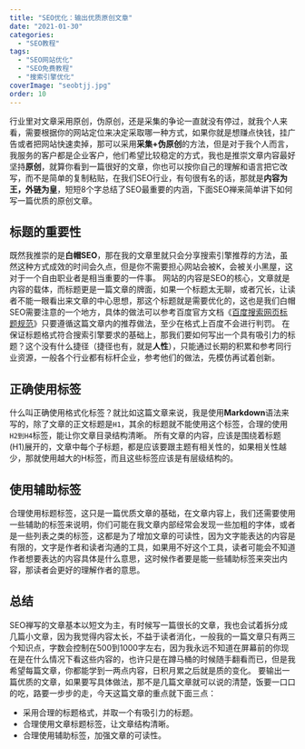 ```yaml
---
title: "SEO优化：输出优质原创文章"
date: "2021-01-30"
categories: 
  - "SEO教程"
tags: 
  - "SEO网站优化"
  - "SEO免费教程"
  - "搜索引擎优化"
coverImage: "seobtjj.jpg"
order: 10
---
```


行业里对文章采用原创，伪原创，还是采集的争论一直就没有停过，就我个人来看，需要根据你的网站定位来决定采取哪一种方式，如果你就是想赚点快钱，挂广告或者把网站快速卖掉，那可以采用**采集+伪原创**的方法，但是对于我个人而言，我服务的客户都是企业客户，他们希望比较稳定的方式，我也是推崇文章内容最好坚持**原创**，就算你看到一篇很好的文章，你也可以按你自己的理解和语言把它改写，而不是简单的复制粘贴，在我们SEO行业，有句很有名的话，那就是**内容为王，外链为皇**，短短8个字总结了SEO最重要的内涵，下面SEO禅来简单讲下如何写一篇优质的原创文章。

## 标题的重要性

既然我推崇的是**白帽SEO**，那在我的文章里就只会分享搜索引擎推荐的方法，虽然这种方式成效的时间会久点，但是你不需要担心网站会被K，会被关小黑屋，这对于一个自由职业者是相当重要的一件事。 网站的内容是SEO的核心，文章就是内容的载体，而标题更是一篇文章的牌面，如果一个标题太无聊，或者冗长，让读者不能一眼看出来文章的中心思想，那这个标题就是需要优化的，这也是我们白帽SEO需要注意的一个地方，具体的做法可以参考百度官方文档《[百度搜索网页标题规范](https://ziyuan.baidu.com/college/articleinfo?id=2726)》只要遵循这篇文章内的推荐做法，至少在格式上百度不会进行判罚。 在保证标题格式符合搜索引擎要求的基础上，那我们要如何写出一个具有吸引力的标题？这个没有什么捷径（捷径也有，就是**人性**），只能通过长期的积累和参考同行业资源，一般各个行业都有标杆企业，参考他们的做法，先模仿再试着创新。

## 正确使用标签

什么叫正确使用格式化标签？就比如这篇文章来说，我是使用**Markdown**语法来写的，除了文章的正文标题是`H1`，其余的标题就不能使用这个标签，合理的使用`H2到H4`标签，能让你文章目录结构清晰。 所有文章的内容，应该是围绕着标题(H1)展开的，文章中每个子标题，都是应该要跟主题有相关性的，如果相关性越少，那就使用越大的H标签，而且这些标签应该是有层级结构的。

## 使用辅助标签

合理使用标题标签，这只是一篇优质文章的基础，在文章内容上，我们还需要使用一些辅助的标签来说明，你们可能在我文章内部经常会发现一些加粗的字体，或者是一些列表之类的标签，这都是为了增加文章的可读性，因为文字能表达的内容是有限的，文字是作者和读者沟通的工具，如果用不好这个工具，读者可能会不知道作者想要表达的内容具体是什么意思，这时候作者要是能一些辅助标签来突出内容，那读者会更好的理解作者的意思。

## 总结

SEO禅写的文章基本以短文为主，有时候写一篇很长的文章，我也会试着拆分成几篇小文章，因为我觉得内容太长，不益于读者消化，一般我的一篇文章只有两三个知识点，字数会控制在500到1000字左右，因为我永远不知道在屏幕前的你现在是在什么情况下看这些内容的，也许只是在蹲马桶的时候随手翻看而已，但是我希望每篇文章，你都能学到一两点内容，日积月累之后就是质的变化。 要输出一篇优质的文章，如果要写具体做法，那不是几篇文章就可以说的清楚，饭要一口口的吃，路要一步步的走，今天这篇文章的重点就下面三点：

- 采用合理的标题格式，并取一个有吸引力的标题。
- 合理使用文章标题标签，让文章结构清晰。
- 合理使用辅助标签，加强文章的可读性。
